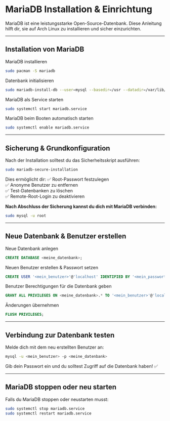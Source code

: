 # MariaDB Installation & Einrichtung

MariaDB ist eine leistungsstarke Open-Source-Datenbank. Diese Anleitung hilft dir, sie auf Arch Linux zu installieren und sicher einzurichten.

---

## Installation von MariaDB

MariaDB installieren

   ```bash
   sudo pacman -S mariadb
   ```

Datenbank initialisieren

   ```bash
   sudo mariadb-install-db --user=mysql --basedir=/usr --datadir=/var/lib/mysql
   ```

MariaDB als Service starten

   ```bash
   sudo systemctl start mariadb.service
   ```

MariaDB beim Booten automatisch starten

   ```bash
   sudo systemctl enable mariadb.service
   ```

---

## Sicherung & Grundkonfiguration

Nach der Installation solltest du das Sicherheitsskript ausführen:

```bash
sudo mariadb-secure-installation
```

Dies ermöglicht dir:
✅ Root-Passwort festzulegen  
✅ Anonyme Benutzer zu entfernen  
✅ Test-Datenbanken zu löschen  
✅ Remote-Root-Login zu deaktivieren  

**Nach Abschluss der Sicherung kannst du dich mit MariaDB verbinden:**

```bash
sudo mysql -u root
```

---

## Neue Datenbank & Benutzer erstellen

Neue Datenbank anlegen

   ```sql
   CREATE DATABASE <meine_datenbank>;
   ```

Neuen Benutzer erstellen & Passwort setzen

   ```sql
   CREATE USER '<mein_benutzer>'@'localhost' IDENTIFIED BY '<mein_passwort>';
   ```

Benutzer Berechtigungen für die Datenbank geben

   ```sql
   GRANT ALL PRIVILEGES ON <meine_datenbank>.* TO '<mein_benutzer>'@'localhost';
   ```

Änderungen übernehmen

   ```sql
   FLUSH PRIVILEGES;
   ```

---

## Verbindung zur Datenbank testen

Melde dich mit dem neu erstellten Benutzer an:

```bash
mysql -u <mein_benutzer> -p <meine_datenbank>
```

Gib dein Passwort ein und du solltest Zugriff auf die Datenbank haben! ✅

---

## MariaDB stoppen oder neu starten

Falls du MariaDB stoppen oder neustarten musst:

```bash
sudo systemctl stop mariadb.service
sudo systemctl restart mariadb.service
```
